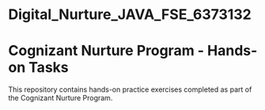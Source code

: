 # Digital_Nurture_JAVA_FSE_6373132

#  Cognizant Nurture Program - Hands-on Tasks

This repository contains hands-on practice exercises completed as part of the Cognizant Nurture Program.



